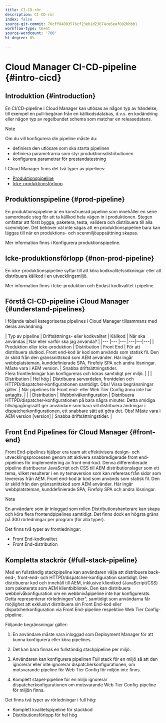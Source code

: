 ```yaml
---
title: CI-CD-rör
description: CI-CD-rör
index: false
source-git-commit: 76cff84003576cf23eb1d23674ce6eaf082bbbb1
workflow-type: tm+mt
source-wordcount: '700'
ht-degree: 0%

---
```



# Cloud Manager CI-CD-pipeline {#intro-cicd}

## Introduktion {#introduction}

En CI/CD-pipeline i Cloud Manager kan utlösas av någon typ av händelse, till exempel en pull-begäran från en källkodsdatabas, d.v.s. en kodändring eller någon typ av regelbundet schema som matchar en releasedatans.

>[!NOTE]
>Om du vill konfigurera din pipeline måste du:
>* definiera den utlösare som ska starta pipelinen
>* definiera parametrarna som styr produktionsdistributionen
>* konfigurera parametrar för prestandatestning


I Cloud Manager finns det två typer av pipelines:

* [Produktionspipeline](#prod-pipeline)
* [Icke-produktionsförlopp](#non-prod-pipeline)

## Produktionspipeline {#prod-pipeline}

En produktionspipeline är en konstruerad pipeline som innehåller en serie samordnade steg för att ta källkod hela vägen in i produktionen. Stegen omfattar att först bygga, paketera, testa, validera och distribuera till alla scenmiljöer. Det behöver väl inte sägas att en produktionspipeline bara kan läggas till när en produktions- och scenmiljöuppsättning skapas.

Mer information finns i Konfigurera produktionspipeline.


## Icke-produktionsförlopp {#non-prod-pipeline}

En icke-produktionspipeline syftar till att köra kodkvalitetssökningar eller att distribuera källkod i en utvecklingsmiljö.

Mer information finns i Icke-produktion och Endast kodkvalitet i pipeline.

## Förstå CI-CD-pipeline i Cloud Manager {#understand-pipelines}

I följande tabell kategoriseras pipelines i Cloud Manager tillsammans med deras användning.

| Typ av pipeline | Driftsättnings- eller kodkvalitet | Källkod | När ska användas | När eller varför ska jag använda? |
|--- |--- |--- |---|---|---|
| Produktion eller icke-produktion | Distribution | Front End | För att distribuera slutkod. Front end-kod är kod som används som statisk fil. Den är skild från den gränssnittskod som AEM använder. Här ingår webbplatsteman, kunddefinierade SPA, Firefoly SPA och andra lösningar. Måste vara i AEM version. | Snabba driftsättningstider.<br> Flera frontledningar kan konfigureras och köras samtidigt per miljö. |
|  | Distribution | Hel hög | Distribuera serverdelen, frontdelen och HTTPD/dispatcher-konfigurationen samtidigt. Obs! Vissa begränsningar gäller. | När pipelines för Front end- eller Web Tier Config ännu inte har antagits. |
|  | Distribution | Webbnivåkonfiguration | Distribuera HTTPD/dispatcher-konfigurationen på bara några minuter.  Detta smidiga tillvägagångssätt ger användare som bara vill distribuera ändringar i dispatcherkonfigurationen, ett snabbare sätt att göra det. Obs! Måste vara i AEM version [version] | Snabba driftsättningstider. |



## Front End Pipelines för Cloud Manager {#front-end}

Front End-pipelines hjälper era team att effektivisera design- och utvecklingsprocessen genom att aktivera snabbredigerade front end-pipelines för implementering av front end-kod. Denna differentierade pipeline distribuerar JavaScript och CSS till AEM distributionslager som ett tema, vilket resulterar i en ny temaversion som kan refereras från sidor som levereras från AEM. Front end-kod är kod som används som statisk fil. Den är skild från den gränssnittskod som AEM använder. Här ingår webbplatsteman, kunddefinierade SPA, Firefoly SPA och andra lösningar.

>[!NOTE]
>En användare som är inloggad som rollen Distributionshanterare kan skapa och köra flera frontendpipelines samtidigt. Det finns dock en högsta gräns på 300 rörledningar per program (för alla typer).

Det finns två typer av frontledningar:

* Front End-kodkvalitet
* Front End-distribution

## Kompletta stackrör {#full-stack-pipeline}

Med en fullständig stackpipeline kan användaren välja att distribuera back-end-, front-end- och HTTPD/dispatcher-konfiguration samtidigt.  Den distribuerar kod och innehåll till AEM, inklusive klientkod (JavaScript/CSS) som paketerats som AEM klientbibliotek. Den kan distribuera webbnivåkonfiguration om en webbnivåpipeline inte har konfigurerats. Detta representerar rörledningen&quot;uber&quot;, samtidigt som användarna får möjlighet att exklusivt distribuera sin Front End-kod eller dispatcherkonfiguration via Front End-pipeline respektive Web Tier Config-pipeline.


Följande begränsningar gäller:

1. En användare måste vara inloggad som Deployment Manager för att kunna konfigurera eller köra pipelines.

1. Det kan bara finnas en fullständig stackpipeline per miljö.

1. Användaren kan konfigurera pipelinen Full stack för en miljö så att den ignorerar eller inte ignorerar dispatcherkonfigurationen, om motsvarande pipeline för Web Tier Config för miljön inte finns.

1. Komplett stapel-pipeline för en miljö ignorerar dispatcherkonfigurationen om motsvarande Web Tier Config-pipeline för miljön finns.

Det finns två typer av rörledningar i full hög:

* Komplett kvalitetspipeline för stackkod
* Distributionsförlopp för hel hög


